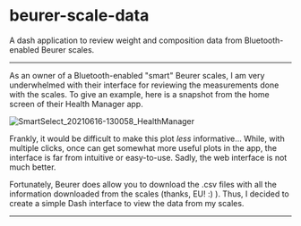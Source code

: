 # beurer-scale-data
A dash application to review weight and composition data from Bluetooth-enabled Beurer scales.

-------------------------

As an owner of a Bluetooth-enabled "smart" Beurer scales, I am very underwhelmed with their interface for reviewing the measurements done with the scales. To give an example, here is a snapshot from the home screen of their Health Manager app.

![SmartSelect_20210616-130058_HealthManager](https://user-images.githubusercontent.com/22397839/123541266-e6ce6a00-d743-11eb-8078-c84b763bbbae.jpg)

Frankly, it would be difficult to make this plot *less* informative... While, with multiple clicks, once can get somewhat more useful plots in the app, the interface is far from intuitive or easy-to-use. Sadly, the web interface is not much better.

Fortunately, Beurer does allow you to download the .csv files with all the information downloaded from the scales (thanks, EU! :) ). Thus, I decided to create a simple Dash interface to view the data from my scales.

-------------------------
